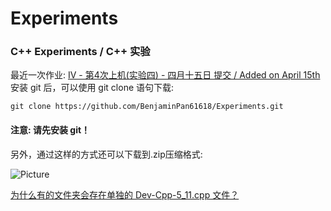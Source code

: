 # Experiments
### C++ Experiments / C++ 实验
最近一次作业: <a href="https://github.com/BenjaminPan61618/Experiments/tree/main/IV"> IV - 第4次上机(实验四)  - 四月十五日 提交 / Added on April 15th </a>\
安装 git 后，可以使用 git clone 语句下载:
```shell
git clone https://github.com/BenjaminPan61618/Experiments.git
```
#### 注意: 请先安装 git！

另外，通过这样的方式还可以下载到.zip压缩格式:

![Picture](https://BenjaminPan61618.github.io/%E5%B1%8F%E5%B9%95%E6%88%AA%E5%9B%BE%202023-04-15%20122014.png)

<a href="https://BenjaminPan61618.github.io/Experiments/why_dev_cpp_exists"> 为什么有的文件夹会存在单独的 Dev-Cpp-5_11.cpp 文件？ </a>
